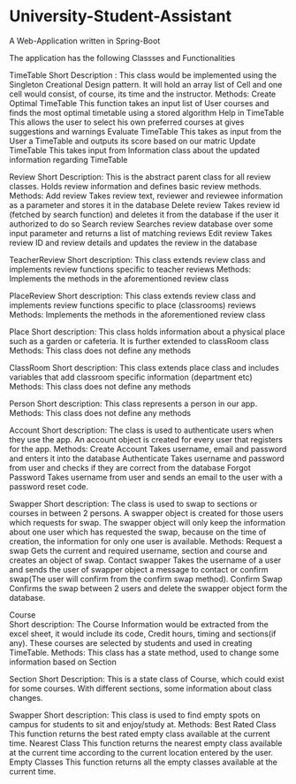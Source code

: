 # University-Student-Assistant
A Web-Application written in Spring-Boot

The application has the following Classses and Functionalities 


TimeTable
Short Description :
This class would be implemented using the Singleton Creational Design pattern. It will hold an array list of Cell and one cell would consist, of course, its time and the instructor. 
Methods:
Create Optimal TimeTable
This function takes an input list of User courses and finds the most optimal timetable using a stored algorithm
Help in TimeTable
This allows the user to select his own preferred courses at gives suggestions and warnings 
Evaluate TimeTable 
This takes as input from the User a TimeTable and outputs its score based on our matric
Update TimeTable
This takes input from Information class about the updated information regarding TimeTable


Review
Short Description:
This is the abstract parent class for all review classes. Holds review information and defines basic review methods.
Methods:
Add review
Takes review text, reviewer and reviewee information as a parameter and stores it in the database
Delete review
Takes review id (fetched by search function) and deletes it from the database if the user it authorized to do so
Search review
Searches review database over some input parameter and returns a list of matching reviews
Edit review
Takes review ID and review details and updates the review in the database


TeacherReview
Short description: 
This class extends review class and implements review functions specific to teacher reviews
Methods:
Implements the methods in the aforementioned review class


PlaceReview
Short description: 
This class extends review class and implements review functions specific to place (classrooms) reviews
Methods:
	Implements the methods in the aforementioned review class

Place
Short description:
This class holds information about a physical place such as a garden or cafeteria. It is further extended to classRoom class
Methods:
	This class does not define any methods


ClassRoom
Short description: 
This class extends place class and includes variables that add classroom specific information (department etc)
Methods:
	This class does not define any methods 

Person
Short description: 
This class represents a person in our app.
Methods:
	This class does not define any methods


Account	
Short description: 
The class is used to authenticate users when they use the app. An account object is created for every user that registers for the app.
Methods:
Create Account
Takes username, email and password and enters it into the database
Authenticate
Takes username and password from user and checks if they are correct from the database
Forgot Password
Takes username from user and sends an email to the user with a password reset code.


Swapper
Short description: 
The class is used to swap to sections or courses in between 2 persons. A swapper object is created for those users which requests for swap. The swapper object will only keep the information about one user which has requested the swap, because on the time of creation, the information for only one user is available.
Methods:
Request a swap
Gets the current and required username, section and course and creates an object of swap.
Contact swapper
Takes the username of a user and sends the user of swapper object a message to contact or confirm swap(The user will confirm from the confirm swap method).
Confirm Swap
Confirms the swap between 2 users and delete the swapper object form the database.


Course	
Short description: 
The Course Information would be extracted from the excel sheet, it would include its code, Credit hours, timing and sections(if any). These courses are selected by students and used in creating TimeTable.
Methods:
	This class has a state method, used to change some information based on          Section 

 
 Section 
Short Description:
This is a state class of Course, which could exist for some courses. With different sections, some information about class changes.

Swapper
Short description: 
This class is used to find empty spots on campus for students to sit and enjoy/study at. 
Methods:
Best Rated Class
This function returns the best rated empty class available at  the current time.
Nearest Class
This function returns the nearest empty class available at  the current time according to the current location entered by the user.
Empty Classes
This function returns all the empty classes available at the current time.
